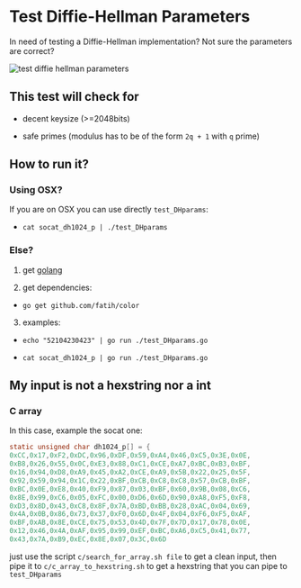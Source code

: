 # Test Diffie-Hellman Parameters

In need of testing a Diffie-Hellman implementation? Not sure the parameters are correct?

![test diffie hellman parameters](https://www.cryptologie.net/upload/Screen_Shot_2016-02-22_at_10.28_.42_PM_.png)

## This test will check for

* decent keysize (>=2048bits)

* safe primes (modulus has to be of the form `2q + 1` with `q` prime)

## How to run it?

### Using OSX?

If you are on OSX you can use directly `test_DHparams`:

* `cat socat_dh1024_p | ./test_DHparams`

### Else?

1. get [golang](https://golang.org/)

2. get dependencies:

* `go get github.com/fatih/color`

3. examples:

* `echo "52104230423" | go run ./test_DHparams.go`

* `cat socat_dh1024_p | go run ./test_DHparams.go`

## My input is not a hexstring nor a int

### C array

In this case, example the socat one:

```c
static unsigned char dh1024_p[] = {
0xCC,0x17,0xF2,0xDC,0x96,0xDF,0x59,0xA4,0x46,0xC5,0x3E,0x0E,
0xB8,0x26,0x55,0x0C,0xE3,0x88,0xC1,0xCE,0xA7,0xBC,0xB3,0xBF,
0x16,0x94,0xD8,0xA9,0x45,0xA2,0xCE,0xA9,0x5B,0x22,0x25,0x5F,
0x92,0x59,0x94,0x1C,0x22,0xBF,0xCB,0xC8,0xC8,0x57,0xCB,0xBF,
0xBC,0x0E,0xE8,0x40,0xF9,0x87,0x03,0xBF,0x60,0x9B,0x08,0xC6,
0x8E,0x99,0xC6,0x05,0xFC,0x00,0xD6,0x6D,0x90,0xA8,0xF5,0xF8,
0xD3,0x8D,0x43,0xC8,0x8F,0x7A,0xBD,0xBB,0x28,0xAC,0x04,0x69,
0x4A,0x0B,0x86,0x73,0x37,0xF0,0x6D,0x4F,0x04,0xF6,0xF5,0xAF,
0xBF,0xAB,0x8E,0xCE,0x75,0x53,0x4D,0x7F,0x7D,0x17,0x78,0x0E,
0x12,0x46,0x4A,0xAF,0x95,0x99,0xEF,0xBC,0xA6,0xC5,0x41,0x77,
0x43,0x7A,0xB9,0xEC,0x8E,0x07,0x3C,0x6D
```

just use the script `c/search_for_array.sh file` to get a clean input, then pipe it to `c/c_array_to_hexstring.sh` to get a hexstring that you can pipe to `test_DHparams`
